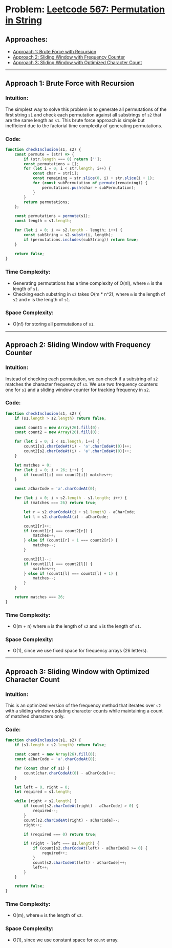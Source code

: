 # Problem: [Leetcode 567: Permutation in String](https://leetcode.com/problems/permutation-in-string/)

## Approaches:
- [Approach 1: Brute Force with Recursion](#approach-1-brute-force-with-recursion)
- [Approach 2: Sliding Window with Frequency Counter](#approach-2-sliding-window-with-frequency-counter)
- [Approach 3: Sliding Window with Optimized Character Count](#approach-3-sliding-window-with-optimized-character-count)

---

## Approach 1: Brute Force with Recursion

### Intuition:
The simplest way to solve this problem is to generate all permutations of the first string `s1` and check each permutation against all substrings of `s2` that are the same length as `s1`. This brute force approach is simple but inefficient due to the factorial time complexity of generating permutations.

### Code:
```javascript
function checkInclusion(s1, s2) {
    const permute = (str) => {
        if (str.length === 0) return [''];
        const permutations = [];
        for (let i = 0; i < str.length; i++) {
            const char = str[i];
            const remaining = str.slice(0, i) + str.slice(i + 1);
            for (const subPermutation of permute(remaining)) {
                permutations.push(char + subPermutation);
            }
        }
        return permutations;
    };

    const permutations = permute(s1);
    const length = s1.length;

    for (let i = 0; i <= s2.length - length; i++) {
        const subString = s2.substr(i, length);
        if (permutations.includes(subString)) return true;
    }
    
    return false;
}
```

### Time Complexity:
- Generating permutations has a time complexity of O(n!), where `n` is the length of `s1`.
- Checking each substring in `s2` takes O(m * n^2), where `m` is the length of `s2` and `n` is the length of `s1`.

### Space Complexity:
- O(n!) for storing all permutations of `s1`.

---

## Approach 2: Sliding Window with Frequency Counter

### Intuition:
Instead of checking each permutation, we can check if a substring of `s2` matches the character frequency of `s1`. We use two frequency counters: one for `s1` and a sliding window counter for tracking frequency in `s2`.

### Code:
```javascript
function checkInclusion(s1, s2) {
    if (s1.length > s2.length) return false;

    const count1 = new Array(26).fill(0);
    const count2 = new Array(26).fill(0);

    for (let i = 0; i < s1.length; i++) {
        count1[s1.charCodeAt(i) - 'a'.charCodeAt(0)]++;
        count2[s2.charCodeAt(i) - 'a'.charCodeAt(0)]++;
    }

    let matches = 0;
    for (let i = 0; i < 26; i++) {
        if (count1[i] === count2[i]) matches++;
    }

    const aCharCode = 'a'.charCodeAt(0);

    for (let i = 0; i < s2.length - s1.length; i++) {
        if (matches === 26) return true;

        let r = s2.charCodeAt(i + s1.length) - aCharCode;
        let l = s2.charCodeAt(i) - aCharCode;

        count2[r]++;
        if (count1[r] === count2[r]) {
            matches++;
        } else if (count1[r] + 1 === count2[r]) {
            matches--;
        }

        count2[l]--;
        if (count1[l] === count2[l]) {
            matches++;
        } else if (count1[l] === count2[l] + 1) {
            matches--;
        }
    }

    return matches === 26;
}
```

### Time Complexity:
- O(m + n) where `m` is the length of `s2` and `n` is the length of `s1`.

### Space Complexity:
- O(1), since we use fixed space for frequency arrays (26 letters).

---

## Approach 3: Sliding Window with Optimized Character Count

### Intuition:
This is an optimized version of the frequency method that iterates over `s2` with a sliding window updating character counts while maintaining a count of matched characters only.

### Code:
```javascript
function checkInclusion(s1, s2) {
    if (s1.length > s2.length) return false;

    const count = new Array(26).fill(0);
    const aCharCode = 'a'.charCodeAt(0);

    for (const char of s1) {
        count[char.charCodeAt(0) - aCharCode]++;
    }

    let left = 0, right = 0;
    let required = s1.length;

    while (right < s2.length) {
        if (count[s2.charCodeAt(right) - aCharCode] > 0) {
            required--;
        }
        count[s2.charCodeAt(right) - aCharCode]--;
        right++;

        if (required === 0) return true;

        if (right - left === s1.length) {
            if (count[s2.charCodeAt(left) - aCharCode] >= 0) {
                required++;
            }
            count[s2.charCodeAt(left) - aCharCode]++;
            left++;
        }
    }

    return false;
}
```

### Time Complexity:
- O(m), where `m` is the length of `s2`.

### Space Complexity:
- O(1), since we use constant space for `count` array.

